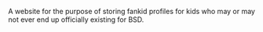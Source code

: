 A website for the purpose of storing fankid profiles for kids who may or may not ever end up officially existing for BSD.
